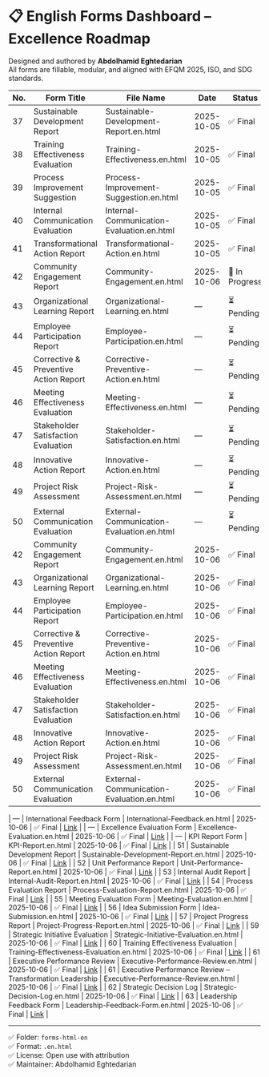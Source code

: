 # 📋 English Forms Dashboard – Excellence Roadmap  
Designed and authored by **Abdolhamid Eghtedarian**  
All forms are fillable, modular, and aligned with EFQM 2025, ISO, and SDG standards.

| No. | Form Title | File Name | Date | Status | Link |
|-----|------------|-----------|------|--------|------|
| 37 | Sustainable Development Report | Sustainable-Development-Report.en.html | 2025-10-05 | ✅ Final | [Link](forms-html-en/Sustainable-Development-Report.en.html) |
| 38 | Training Effectiveness Evaluation | Training-Effectiveness.en.html | 2025-10-05 | ✅ Final | [Link](forms-html-en/Training-Effectiveness.en.html) |
| 39 | Process Improvement Suggestion | Process-Improvement-Suggestion.en.html | 2025-10-05 | ✅ Final | [Link](forms-html-en/Process-Improvement-Suggestion.en.html) |
| 40 | Internal Communication Evaluation | Internal-Communication-Evaluation.en.html | 2025-10-05 | ✅ Final | [Link](forms-html-en/Internal-Communication-Evaluation.en.html) |
| 41 | Transformational Action Report | Transformational-Action.en.html | 2025-10-05 | ✅ Final | [Link](forms-html-en/Transformational-Action.en.html) |
| 42 | Community Engagement Report | Community-Engagement.en.html | 2025-10-06 | 🔄 In Progress | *(pending)* |
| 43 | Organizational Learning Report | Organizational-Learning.en.html | — | ⏳ Pending | *(pending)* |
| 44 | Employee Participation Report | Employee-Participation.en.html | — | ⏳ Pending | *(pending)* |
| 45 | Corrective & Preventive Action Report | Corrective-Preventive-Action.en.html | — | ⏳ Pending | *(pending)* |
| 46 | Meeting Effectiveness Evaluation | Meeting-Effectiveness.en.html | — | ⏳ Pending | *(pending)* |
| 47 | Stakeholder Satisfaction Evaluation | Stakeholder-Satisfaction.en.html | — | ⏳ Pending | *(pending)* |
| 48 | Innovative Action Report | Innovative-Action.en.html | — | ⏳ Pending | *(pending)* |
| 49 | Project Risk Assessment | Project-Risk-Assessment.en.html | — | ⏳ Pending | *(pending)* |
| 50 | External Communication Evaluation | External-Communication-Evaluation.en.html | — | ⏳ Pending | *(pending)* |
| 42 | Community Engagement Report | Community-Engagement.en.html | 2025-10-06 | ✅ Final | [Link](forms-html-en/Community-Engagement.en.html) |
| 43 | Organizational Learning Report | Organizational-Learning.en.html | 2025-10-06 | ✅ Final | [Link](forms-html-en/Organizational-Learning.en.html) |
| 44 | Employee Participation Report | Employee-Participation.en.html | 2025-10-06 | ✅ Final | [Link](forms-html-en/Employee-Participation.en.html) |
| 45 | Corrective & Preventive Action Report | Corrective-Preventive-Action.en.html | 2025-10-06 | ✅ Final | [Link](forms-html-en/Corrective-Preventive-Action.en.html) |
| 46 | Meeting Effectiveness Evaluation | Meeting-Effectiveness.en.html | 2025-10-06 | ✅ Final | [Link](forms-html-en/Meeting-Effectiveness.en.html) |
| 47 | Stakeholder Satisfaction Evaluation | Stakeholder-Satisfaction.en.html | 2025-10-06 | ✅ Final | [Link](forms-html-en/Stakeholder-Satisfaction.en.html) |
| 48 | Innovative Action Report | Innovative-Action.en.html | 2025-10-06 | ✅ Final | [Link](forms-html-en/Innovative-Action.en.html) |
| 49 | Project Risk Assessment | Project-Risk-Assessment.en.html | 2025-10-06 | ✅ Final | [Link](forms-html-en/Project-Risk-Assessment.en.html) |
| 50 | External Communication Evaluation | External-Communication-Evaluation.en.html | 2025-10-06 | ✅ Final | [Link](forms-html-en/External-Communication-Evaluation.en.html) |

| — | International Feedback Form | International-Feedback.en.html | 2025-10-06 | ✅ Final | [Link](forms-html-en/International-Feedback.en.html) |
| — | Excellence Evaluation Form | Excellence-Evaluation.en.html | 2025-10-06 | ✅ Final | [Link](forms-html-en/Excellence-Evaluation.en.html) |
| — | KPI Report Form | KPI-Report.en.html | 2025-10-06 | ✅ Final | [Link](forms-html-en/KPI-Report.en.html) |
| 51 | Sustainable Development Report | Sustainable-Development-Report.en.html | 2025-10-06 | ✅ Final | [Link](forms-html-en/Sustainable-Development-Report.en.html) |
| 52 | Unit Performance Report | Unit-Performance-Report.en.html | 2025-10-06 | ✅ Final | [Link](forms-html-en/Unit-Performance-Report.en.html) |
| 53 | Internal Audit Report | Internal-Audit-Report.en.html | 2025-10-06 | ✅ Final | [Link](forms-html-en/Internal-Audit-Report.en.html) |
| 54 | Process Evaluation Report | Process-Evaluation-Report.en.html | 2025-10-06 | ✅ Final | [Link](forms-html-en/Process-Evaluation-Report.en.html) |
| 55 | Meeting Evaluation Form | Meeting-Evaluation.en.html | 2025-10-06 | ✅ Final | [Link](forms-html-en/Meeting-Evaluation.en.html) |
| 56 | Idea Submission Form | Idea-Submission.en.html | 2025-10-06 | ✅ Final | [Link](forms-html-en/Idea-Submission.en.html) |
| 57 | Project Progress Report | Project-Progress-Report.en.html | 2025-10-06 | ✅ Final | [Link](forms-html-en/Project-Progress-Report.en.html) |
| 59 | Strategic Initiative Evaluation | Strategic-Initiative-Evaluation.en.html | 2025-10-06 | ✅ Final | [Link](forms-html-en/Strategic-Initiative-Evaluation.en.html) |
| 60 | Training Effectiveness Evaluation | Training-Effectiveness-Evaluation.en.html | 2025-10-06 | ✅ Final | [Link](forms-html-en/Training-Effectiveness-Evaluation.en.html) |
| 61 | Executive Performance Review | Executive-Performance-Review.en.html | 2025-10-06 | ✅ Final | [Link](forms-html-en/Executive-Performance-Review.en.html) |
| 61 | Executive Performance Review – Transformation Leadership | Executive-Performance-Review.en.html | 2025-10-06 | ✅ Final | [Link](forms-html-en/Executive-Performance-Review.en.html) |
| 62 | Strategic Decision Log | Strategic-Decision-Log.en.html | 2025-10-06 | ✅ Final | [Link](forms-html-en/Strategic-Decision-Log.en.html) |
| 63 | Leadership Feedback Form | Leadership-Feedback-Form.en.html | 2025-10-06 | ✅ Final | [Link](forms-html-en/Leadership-Feedback-Form.en.html) |

---
✅ Folder: `forms-html-en`  
✅ Format: `.en.html`  
✅ License: Open use with attribution  
✅ Maintainer: Abdolhamid Eghtedarian  
